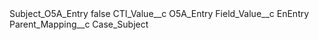<?xml version="1.0" encoding="UTF-8"?>
<CustomMetadata xmlns="http://soap.sforce.com/2006/04/metadata" xmlns:xsi="http://www.w3.org/2001/XMLSchema-instance" xmlns:xsd="http://www.w3.org/2001/XMLSchema">
    <label>Subject_O5A_Entry</label>
    <protected>false</protected>
    <values>
        <field>CTI_Value__c</field>
        <value xsi:type="xsd:string">O5A_Entry</value>
    </values>
    <values>
        <field>Field_Value__c</field>
        <value xsi:type="xsd:string">EnEntry</value>
    </values>
    <values>
        <field>Parent_Mapping__c</field>
        <value xsi:type="xsd:string">Case_Subject</value>
    </values>
</CustomMetadata>
